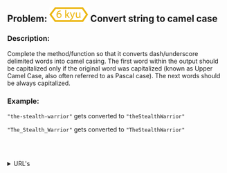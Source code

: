 ## Problem: ![6 kyu](https://github.com/rudy-rojas/codewars-challenges/blob/main/images/kyu/6.svg) Convert string to camel case 

### Description:
Complete the method/function so that it converts dash/underscore delimited words into camel casing. The first word within the output should be capitalized only if the original word was capitalized (known as Upper Camel Case, also often referred to as Pascal case). The next words should be always capitalized.

### Example:
`"the-stealth-warrior"` gets converted to `"theStealthWarrior"`

`"The_Stealth_Warrior"` gets converted to `"TheStealthWarrior"`

<br /><br />

<details>
  <summary>URL's</summary>
    <ol>
      <li>
        <a href="https://www.codewars.com/kata/517abf86da9663f1d2000003/train/javascript">Problem statement</a>
      </li>
      <li>
        <a href="https://www.codewars.com/kata/517abf86da9663f1d2000003/solutions">Other Solutions</a>
      </li>
    </ol>
</details>
